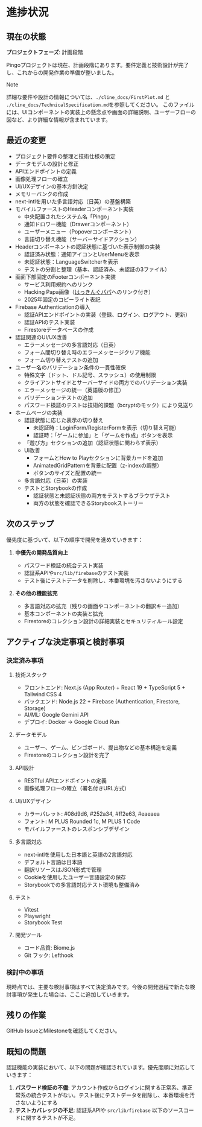 # 進捗状況

## 現在の状態

**プロジェクトフェーズ**: 計画段階

Pingoプロジェクトは現在、計画段階にあります。要件定義と技術設計が完了し、これからの開発作業の準備が整いました。

> [!NOTE]
> 詳細な要件や設計の情報については、`./cline_docs/FirstPlot.md` と `./cline_docs/TechnicalSpecification.md`を参照してください。
> このファイルには、UIコンポーネントの実装上の懸念点や画面の詳細説明、ユーザーフローの図など、より詳細な情報が含まれています。

## 最近の変更

- プロジェクト要件の整理と技術仕様の策定
- データモデルの設計と修正
- APIエンドポイントの定義
- 画像処理フローの確立
- UI/UXデザインの基本方針決定
- メモリーバンクの作成
- next-intlを用いた多言語対応（日英）の基盤構築
- モバイルファーストのHeaderコンポーネント実装
  - 中央配置されたシステム名「Pingo」
  - 通知ドロワー機能（Drawerコンポーネント）
  - ユーザーメニュー（Popoverコンポーネント）
  - 言語切り替え機能（サーバーサイドアクション）
- Headerコンポーネントの認証状態に基づいた表示制御の実装
  - 認証済み状態：通知アイコンとUserMenuを表示
  - 未認証状態：LanguageSwitcherを表示
  - テストの分割と整理（基本、認証済み、未認証の3ファイル）
- 画面下部固定のFooterコンポーネント実装
  - サービス利用規約へのリンク
  - Hacking Papa画像（[はっきんぐパパ](https://hacking-papa.com)へのリンク付き）
  - 2025年固定のコピーライト表記
- Firebase Authenticationの導入
  - 認証APIエンドポイントの実装（登録、ログイン、ログアウト、更新）
  - 認証APIのテスト実装
  - Firestoreデータベースの作成
- 認証関連のUI/UX改善
  - エラーメッセージの多言語対応（日英）
  - フォーム間切り替え時のエラーメッセージクリア機能
  - フォーム切り替えテストの追加
- ユーザー名のバリデーション条件の一貫性確保
  - 特殊文字（ドット、ドル記号、スラッシュ）の使用制限
  - クライアントサイドとサーバーサイドの両方でのバリデーション実装
  - エラーメッセージの統一（英語版の修正）
  - バリデーションテストの追加
  - パスワード検証のテストは技術的課題（bcryptのモック）により見送り
- ホームページの実装
  - 認証状態に応じた表示の切り替え
    - 未認証時：LoginForm/RegisterFormを表示（切り替え可能）
    - 認証時：「ゲームに参加」と「ゲームを作成」ボタンを表示
  - 「遊び方」セクションの追加（認証状態に関わらず表示）
  - UI改善
    - フォームとHow to Playセクションに背景カードを追加
    - AnimatedGridPatternを背景に配置（z-indexの調整）
    - ボタンのサイズと配置の統一
  - 多言語対応（日英）の実装
  - テストとStorybookの作成
    - 認証状態と未認証状態の両方をテストするブラウザテスト
    - 両方の状態を確認できるStorybookストーリー

## 次のステップ

優先度に基づいて、以下の順序で開発を進めていきます：

1. **中優先の開発品質向上**
   - パスワード検証の統合テスト実装
   - 認証系APIや`src/lib/firebase`のテスト実装
   - テスト後にテストデータを削除し、本番環境を汚さないようにする

2. **その他の機能拡充**
   - 多言語対応の拡充（残りの画面やコンポーネントの翻訳キー追加）
   - 基本コンポーネントの実装と拡充
   - Firestoreのコレクション設計の詳細実装とセキュリティルール設定

## アクティブな決定事項と検討事項

### 決定済み事項

1. 技術スタック
   - フロントエンド: Next.js (App Router) + React 19 + TypeScript 5 + Tailwind CSS 4
   - バックエンド: Node.js 22 + Firebase (Authentication, Firestore, Storage)
   - AI/ML: Google Gemini API
   - デプロイ: Docker → Google Cloud Run

2. データモデル
   - ユーザー、ゲーム、ビンゴボード、提出物などの基本構造を定義
   - Firestoreのコレクション設計を完了

3. API設計
   - RESTful APIエンドポイントの定義
   - 画像処理フローの確立（署名付きURL方式）

4. UI/UXデザイン
   - カラーパレット: #08d9d6, #252a34, #ff2e63, #eaeaea
   - フォント: M PLUS Rounded 1c, M PLUS 1 Code
   - モバイルファーストのレスポンシブデザイン

5. 多言語対応
   - next-intlを使用した日本語と英語の2言語対応
   - デフォルト言語は日本語
   - 翻訳リソースはJSON形式で管理
   - Cookieを使用したユーザー言語設定の保存
   - Storybookでの多言語対応テスト環境も整備済み

6. テスト
   - Vitest
   - Playwright
   - Storybook Test

7. 開発ツール
   - コード品質: Biome.js
   - Git フック: Lefthook

### 検討中の事項

現時点では、主要な検討事項はすべて決定済みです。今後の開発過程で新たな検討事項が発生した場合は、ここに追加していきます。

## 残りの作業

GitHub IssueとMilestoneを確認してください。

## 既知の問題

認証機能の実装において、以下の問題が確認されています。優先度順に対応していきます：

1. **パスワード検証の不備**: アカウント作成からログインに関する正常系、準正常系の統合テストがない。テスト後にテストデータを削除し、本番環境を汚さないようにする
2. **テストカバレッジの不足**: 認証系APIや `src/lib/firebase` 以下のソースコードに関するテストが不足。
